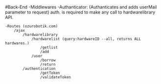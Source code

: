 #Back-End
	-Middlewares
		-Authanticator: (Authanticates and adds userMail parameter to request)
			auth. is required to make any call to hardwarelibrary API.
			
		
	-Routes (ozurobotik.com)
		/ajax
			/hardwarelibrary
				/hardwarelist (query:hardwareID --all, returns ALL hardwares.)
					/getlist
					/add
				/user
					/borrow
					/return
			/authentication
					/getToken
					/validateToken